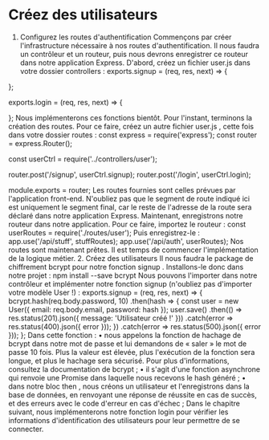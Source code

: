 # Créez des utilisateurs

1. Configurez les routes d'authentification
   Commençons par créer l'infrastructure nécessaire à nos routes d'authentification. Il nous faudra un contrôleur et un routeur, puis nous devrons enregistrer ce routeur dans notre application Express.
   D'abord, créez un fichier user.js dans votre dossier controllers :
   exports.signup = (req, res, next) => {

};

exports.login = (req, res, next) => {

};
Nous implémenterons ces fonctions bientôt. Pour l'instant, terminons la création des routes.
Pour ce faire, créez un autre fichier user.js , cette fois dans votre dossier routes :
const express = require('express');
const router = express.Router();

const userCtrl = require('../controllers/user');

router.post('/signup', userCtrl.signup);
router.post('/login', userCtrl.login);

module.exports = router;
Les routes fournies sont celles prévues par l'application front-end.
N'oubliez pas que le segment de route indiqué ici est uniquement le segment final, car le reste de l'adresse de la route sera déclaré dans notre application Express.
Maintenant, enregistrons notre routeur dans notre application. Pour ce faire, importez le routeur :
const userRoutes = require('./routes/user');
Puis enregistrez-le :
app.use('/api/stuff', stuffRoutes);
app.use('/api/auth', userRoutes);
Nos routes sont maintenant prêtes. Il est temps de commencer l'implémentation de la logique métier. 2. Créez des utilisateurs
Il nous faudra le package de chiffrement bcrypt pour notre fonction signup . Installons-le donc dans notre projet :
npm install --save bcrypt
Nous pouvons l'importer dans notre contrôleur et implémenter notre fonction signup (n'oubliez pas d'importer votre modèle User !) :
exports.signup = (req, res, next) => {
bcrypt.hash(req.body.password, 10)
.then(hash => {
const user = new User({
email: req.body.email,
password: hash
});
user.save()
.then(() => res.status(201).json({ message: 'Utilisateur créé !' }))
.catch(error => res.status(400).json({ error }));
})
.catch(error => res.status(500).json({ error }));
};
Dans cette fonction :
• nous appelons la fonction de hachage de bcrypt dans notre mot de passe et lui demandons de « saler » le mot de passe 10 fois. Plus la valeur est élevée, plus l'exécution de la fonction sera longue, et plus le hachage sera sécurisé. Pour plus d'informations, consultez la documentation de bcrypt ;
• il s'agit d'une fonction asynchrone qui renvoie une Promise dans laquelle nous recevons le hash généré ;
• dans notre bloc then , nous créons un utilisateur et l'enregistrons dans la base de données, en renvoyant une réponse de réussite en cas de succès, et des erreurs avec le code d'erreur en cas d'échec ;
Dans le chapitre suivant, nous implémenterons notre fonction login pour vérifier les informations d'identification des utilisateurs pour leur permettre de se connecter.
